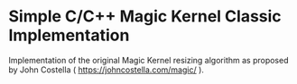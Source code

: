 # Simple C/C++ Magic Kernel Classic Implementation

Implementation of the original Magic Kernel resizing algorithm as proposed by John Costella ( https://johncostella.com/magic/ ).


